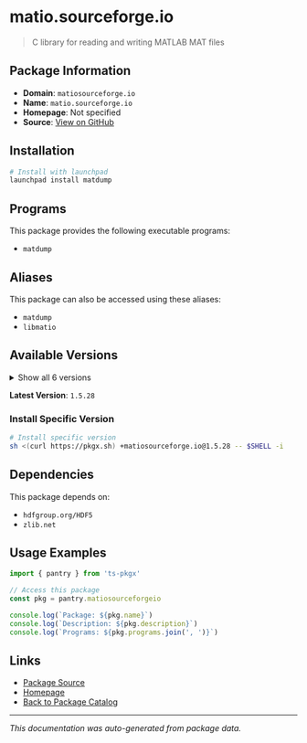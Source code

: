 # matio.sourceforge.io

> C library for reading and writing MATLAB MAT files

## Package Information

- **Domain**: `matiosourceforge.io`
- **Name**: `matio.sourceforge.io`
- **Homepage**: Not specified
- **Source**: [View on GitHub](https://github.com/pkgxdev/pantry/tree/main/projects/matio.sourceforge.io/package.yml)

## Installation

```bash
# Install with launchpad
launchpad install matdump
```

## Programs

This package provides the following executable programs:

- `matdump`

## Aliases

This package can also be accessed using these aliases:

- `matdump`
- `libmatio`

## Available Versions

<details>
<summary>Show all 6 versions</summary>

- `1.5.28`, `1.5.27`, `1.5.26`, `1.5.25`, `1.5.24`
- `1.5.23`

</details>

**Latest Version**: `1.5.28`

### Install Specific Version

```bash
# Install specific version
sh <(curl https://pkgx.sh) +matiosourceforge.io@1.5.28 -- $SHELL -i
```

## Dependencies

This package depends on:

- `hdfgroup.org/HDF5`
- `zlib.net`

## Usage Examples

```typescript
import { pantry } from 'ts-pkgx'

// Access this package
const pkg = pantry.matiosourceforgeio

console.log(`Package: ${pkg.name}`)
console.log(`Description: ${pkg.description}`)
console.log(`Programs: ${pkg.programs.join(', ')}`)
```

## Links

- [Package Source](https://github.com/pkgxdev/pantry/tree/main/projects/matio.sourceforge.io/package.yml)
- [Homepage](#)
- [Back to Package Catalog](../package-catalog.md)

---

*This documentation was auto-generated from package data.*
